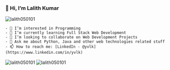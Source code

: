 ### 👋 Hi, I’m Lalith Kumar


<img src="https://komarev.com/ghpvc/?username=lalith050101" alt="lalith050101" />

```
- 👀 I’m interested in Programming
- 🌱 I’m currently learning Full Stack Web Development
- 💞️ I’m looking to collaborate on Web Development Projects
- 💬 Ask me about Python, Java and other web technologies related stuff
- 📫 How to reach me: [LinkedIn - @yvlk](https://www.linkedin.com/in/yvlk)
```

<img align="center" src="https://github-readme-stats.vercel.app/api?username=lalith050101&&show_icons=true&title_color=ffffff&icon_color=bb2acf&text_color=daf7dc&bg_color=191919" alt="lalith050101" />

<img align="center" src="https://github-readme-stats.vercel.app/api/top-langs/?username=lalith050101&layout=compact" alt="lalith050101" />
